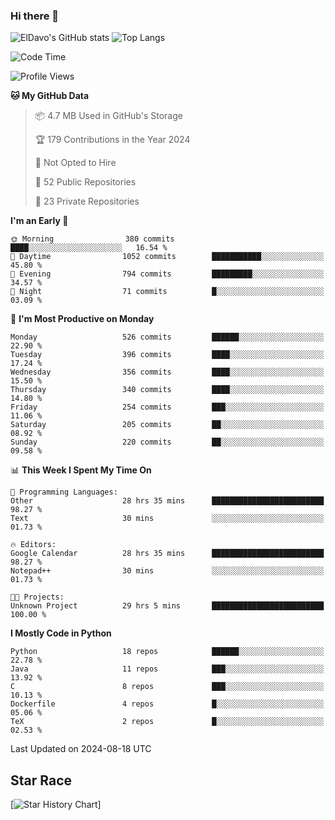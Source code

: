 ### Hi there 👋
![ElDavo's GitHub stats](https://github-readme-stats.vercel.app/api?username=ElDavoo&show_icons=true&theme=chartreuse-dark)
![Top Langs](https://github-readme-stats.vercel.app/api/top-langs/?username=ElDavoo&theme=chartreuse-dark&layout=compact)

<!--START_SECTION:waka-->
![Code Time](http://img.shields.io/badge/Code%20Time-1%2C747%20hrs%208%20mins-blue)

![Profile Views](http://img.shields.io/badge/Profile%20Views-4-blue)

**🐱 My GitHub Data** 

> 📦 4.7 MB Used in GitHub's Storage 
 > 
> 🏆 179 Contributions in the Year 2024
 > 
> 🚫 Not Opted to Hire
 > 
> 📜 52 Public Repositories 
 > 
> 🔑 23 Private Repositories 
 > 
**I'm an Early 🐤** 

```text
🌞 Morning                380 commits         ████░░░░░░░░░░░░░░░░░░░░░   16.54 % 
🌆 Daytime                1052 commits        ███████████░░░░░░░░░░░░░░   45.80 % 
🌃 Evening                794 commits         █████████░░░░░░░░░░░░░░░░   34.57 % 
🌙 Night                  71 commits          █░░░░░░░░░░░░░░░░░░░░░░░░   03.09 % 
```
📅 **I'm Most Productive on Monday** 

```text
Monday                   526 commits         ██████░░░░░░░░░░░░░░░░░░░   22.90 % 
Tuesday                  396 commits         ████░░░░░░░░░░░░░░░░░░░░░   17.24 % 
Wednesday                356 commits         ████░░░░░░░░░░░░░░░░░░░░░   15.50 % 
Thursday                 340 commits         ████░░░░░░░░░░░░░░░░░░░░░   14.80 % 
Friday                   254 commits         ███░░░░░░░░░░░░░░░░░░░░░░   11.06 % 
Saturday                 205 commits         ██░░░░░░░░░░░░░░░░░░░░░░░   08.92 % 
Sunday                   220 commits         ██░░░░░░░░░░░░░░░░░░░░░░░   09.58 % 
```


📊 **This Week I Spent My Time On** 

```text
💬 Programming Languages: 
Other                    28 hrs 35 mins      █████████████████████████   98.27 % 
Text                     30 mins             ░░░░░░░░░░░░░░░░░░░░░░░░░   01.73 % 

🔥 Editors: 
Google Calendar          28 hrs 35 mins      █████████████████████████   98.27 % 
Notepad++                30 mins             ░░░░░░░░░░░░░░░░░░░░░░░░░   01.73 % 

🐱‍💻 Projects: 
Unknown Project          29 hrs 5 mins       █████████████████████████   100.00 % 
```

**I Mostly Code in Python** 

```text
Python                   18 repos            ██████░░░░░░░░░░░░░░░░░░░   22.78 % 
Java                     11 repos            ███░░░░░░░░░░░░░░░░░░░░░░   13.92 % 
C                        8 repos             ███░░░░░░░░░░░░░░░░░░░░░░   10.13 % 
Dockerfile               4 repos             █░░░░░░░░░░░░░░░░░░░░░░░░   05.06 % 
TeX                      2 repos             █░░░░░░░░░░░░░░░░░░░░░░░░   02.53 % 
```




 Last Updated on 2024-08-18 UTC
<!--END_SECTION:waka-->

## Star Race

[![Star History Chart](https://api.star-history.com/svg?repos=ElDavoo/WhatsApp-Crypt14-Crypt15-Decrypter,ElDavoo/TuringOS,EliteAndroidApps/WhatsApp-Crypt12-Decrypter,KnugiHK/Whatsapp-Chat-Exporter&type=Date)]
